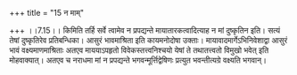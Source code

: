 +++
title = "15 न माम्"

+++
।।7.15।। किमिति तर्हि सर्वे त्वामेव न प्रपद्यन्ते मायातारकत्वादित्याह न
मां दुष्कृतिन इति। सत्यं तेषां दुष्कृतिरेव प्रतिबन्धिका। आसुरं
भावमाश्रिता इति कायमनोदोषा उक्ताः। मायावादमार्गेऽभिनिवेशाद्वा आसुरं भावं
वक्ष्यमाणमाश्रिताः अतएव माययाऽपहृतो विवेकस्तत्त्वनिश्चयो येषां ते
तथातत्त्वतो विमुखो भवेत् इति मोहवाक्यात्। अतएव च नराधमा मां न
प्रपद्यन्ते भगवन्मूर्त्तिद्वेषिणः प्रत्युत भवन्तीत्यग्रे वक्ष्यति
भगवान्।
